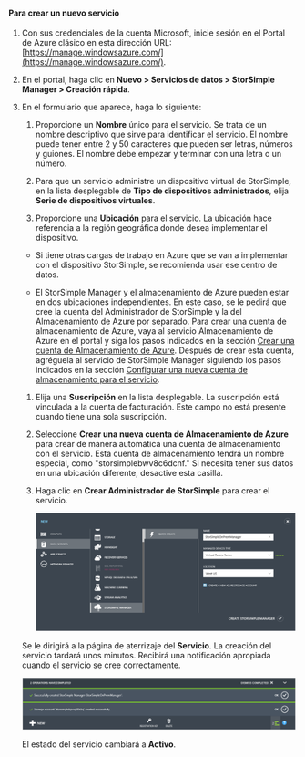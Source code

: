 #### Para crear un nuevo servicio

1.  Con sus credenciales de la cuenta Microsoft, inicie sesión en el Portal de Azure clásico en esta dirección URL: [https://manage.windowsazure.com/](https://manage.windowsazure.com/).

2.  En el portal, haga clic en **Nuevo > Servicios de datos > StorSimple Manager > Creación rápida**.

3.  En el formulario que aparece, haga lo siguiente:

	1.  Proporcione un **Nombre** único para el servicio. Se trata de un nombre descriptivo que sirve para identificar el servicio. El nombre puede tener entre 2 y 50 caracteres que pueden ser letras, números y guiones. El nombre debe empezar y terminar con una letra o un número.

	2.  Para que un servicio administre un dispositivo virtual de StorSimple, en la lista desplegable de **Tipo de dispositivos administrados**, elija **Serie de dispositivos virtuales**.

	3.  Proporcione una **Ubicación** para el servicio. La ubicación hace referencia a la región geográfica donde desea implementar el dispositivo.

	 -   Si tiene otras cargas de trabajo en Azure que se van a implementar con el dispositivo StorSimple, se recomienda usar ese centro de datos.

   	 -   El StorSimple Manager y el almacenamiento de Azure pueden estar en dos ubicaciones independientes. En este caso, se le pedirá que cree la cuenta del Administrador de StorSimple y la del Almacenamiento de Azure por separado. Para crear una cuenta de almacenamiento de Azure, vaya al servicio Almacenamiento de Azure en el portal y siga los pasos indicados en la sección [Crear una cuenta de Almacenamiento de Azure](storage-create-storage-account.md#create-a-storage-account). Después de crear esta cuenta, agréguela al servicio de StorSimple Manager siguiendo los pasos indicados en la sección [Configurar una nueva cuenta de almacenamiento para el servicio](#optional-step-configure-a-new-storage-account-for-the-service).
   	 
   	 	
	1.  Elija una **Suscripción** en la lista desplegable. La suscripción está vinculada a la cuenta de facturación. Este campo no está presente cuando tiene una sola suscripción.

	1.  Seleccione **Crear una nueva cuenta de Almacenamiento de Azure** para crear de manera automática una cuenta de almacenamiento con el servicio. Esta cuenta de almacenamiento tendrá un nombre especial, como "storsimplebwv8c6dcnf." Si necesita tener sus datos en una ubicación diferente, desactive esta casilla.

	1.  Haga clic en **Crear Administrador de StorSimple** para crear el servicio.

		![](./media/storsimple-ova-create-new-service/image1-include.png)

	Se le dirigirá a la página de aterrizaje del **Servicio**. La creación del servicio tardará unos minutos. Recibirá una notificación apropiada cuando el servicio se cree correctamente.

	![](./media/storsimple-ova-create-new-service/image2-include.png)

	El estado del servicio cambiará a **Activo**.

<!---HONumber=AcomDC_0302_2016-->